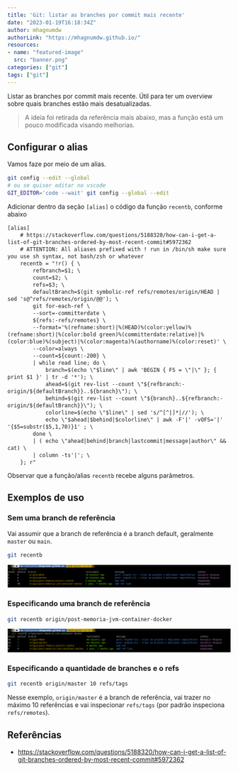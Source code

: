 ```yaml
---
title: 'Git: listar as branches por commit mais recente'
date: "2023-01-19T16:18:34Z"
author: mhagnumdw
authorLink: "https://mhagnumdw.github.io/"
resources:
- name: "featured-image"
  src: "banner.png"
categories: ["git"]
tags: ["git"]
---
```


Listar as branches por commit mais recente. Útil para ter um overview sobre quais branches estão mais desatualizadas.

<!--more-->

> A ideia foi retirada da referência mais abaixo, mas a função está um pouco modificada visando melhorias.

## Configurar o alias

Vamos faze por meio de um alias.

```bash
git config --edit --global
# ou se quiser editar no vscode
GIT_EDITOR='code --wait' git config --global --edit
```

Adicionar dentro da seção `[alias]` o código da função `recentb`, conforme abaixo

```config
[alias]
    # https://stackoverflow.com/questions/5188320/how-can-i-get-a-list-of-git-branches-ordered-by-most-recent-commit#5972362
    # ATTENTION: All aliases prefixed with ! run in /bin/sh make sure you use sh syntax, not bash/zsh or whatever
    recentb = "!r() { \
        refbranch=$1; \
        count=$2; \
        refs=$3; \
        defaultBranch=$(git symbolic-ref refs/remotes/origin/HEAD | sed 's@^refs/remotes/origin/@@'); \
        git for-each-ref \
        --sort=-committerdate \
        ${refs:-refs/remotes} \
        --format='%(refname:short)|%(HEAD)%(color:yellow)%(refname:short)|%(color:bold green)%(committerdate:relative)|%(color:blue)%(subject)|%(color:magenta)%(authorname)%(color:reset)' \
        --color=always \
        --count=${count:-200} \
        | while read line; do \
            branch=$(echo \"$line\" | awk 'BEGIN { FS = \"|\" }; { print $1 }' | tr -d '*'); \
            ahead=$(git rev-list --count \"${refbranch:-origin/${defaultBranch}}..${branch}\"); \
            behind=$(git rev-list --count \"${branch}..${refbranch:-origin/${defaultBranch}}\"); \
            colorline=$(echo \"$line\" | sed 's/^[^|]*|//'); \
            echo \"$ahead|$behind|$colorline\" | awk -F'|' -vOFS='|' '{$5=substr($5,1,70)}1' ; \
        done \
        | ( echo \"ahead|behind|branch|lastcommit|message|author\" && cat) \
        | column -ts'|'; \
    }; r"
```

Observar que a função/alias `recentb` recebe alguns parâmetros.

## Exemplos de uso

### Sem uma branch de referência

Vai assumir que a branch de referência é a branch default, geralmente `master` ou `main`.

```bash
git recentb
```

![git-recentb](git-recentb.png)

### Especificando uma branch de referência

```bash
git recentb origin/post-memoria-jvm-container-docker
```

![git-recentb](git-recentb-ref-branch.png)

### Especificando a quantidade de branches e o refs

```bash
git recentb origin/master 10 refs/tags
```

Nesse exemplo, `origin/master` é a branch de referência, vai trazer no máximo 10 referências e vai inspecionar `refs/tags` (por padrão inspeciona `refs/remotes`).

## Referências

- <https://stackoverflow.com/questions/5188320/how-can-i-get-a-list-of-git-branches-ordered-by-most-recent-commit#5972362>
